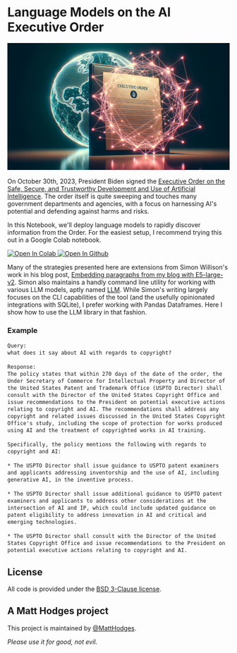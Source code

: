 # Language Models on the AI Executive Order

![LLM AI EO](llm_ai_eo_header.jpg)

On October 30th, 2023, President Biden signed the [Executive Order on the Safe, Secure, and Trustworthy Development and Use of Artificial Intelligence](https://www.whitehouse.gov/briefing-room/presidential-actions/2023/10/30/executive-order-on-the-safe-secure-and-trustworthy-development-and-use-of-artificial-intelligence/). The order itself is quite sweeping and touches many government departments and agencies, with a focus on harnessing AI's potential and defending against harms and risks.

In this Notebook, we'll deploy language models to rapidly discover information from the Order. For the easiest setup, I recommend trying this out in a Google Colab notebook.

<a target="_blank" href="https://colab.research.google.com/github/hodgesmr/llm_ai_eo/blob/main/llm_ai_eo.ipynb">
  <img src="https://colab.research.google.com/assets/colab-badge.svg" alt="Open In Colab"/>
</a> <a target="_blank" href="https://github.com/hodgesmr/llm_ai_eo/blob/main/llm_ai_eo.ipynb">
  <img src="https://img.shields.io/badge/-Open_in_Github-blue?logo=github&labelColor=gray" alt="Open In Github"/>
</a>

Many of the strategies presented here are extensions from Simon Willison's work in his blog post, [Embedding paragraphs from my blog with E5-large-v2](https://til.simonwillison.net/llms/embed-paragraphs). Simon also maintains a handly command line utility for working with various LLM models, aptly named [LLM](https://llm.datasette.io/en/stable/). While Simon's writing largely focuses on the CLI capabilities of the tool (and the usefully opinionated integrations with SQLite), I prefer working with Pandas Dataframes. Here I show how to use the LLM library in that fashion.

### Example

```
Query:
what does it say about AI with regards to copyright?

Response:
The policy states that within 270 days of the date of the order, the Under Secretary of Commerce for Intellectual Property and Director of the United States Patent and Trademark Office (USPTO Director) shall consult with the Director of the United States Copyright Office and issue recommendations to the President on potential executive actions relating to copyright and AI. The recommendations shall address any copyright and related issues discussed in the United States Copyright Office's study, including the scope of protection for works produced using AI and the treatment of copyrighted works in AI training.

Specifically, the policy mentions the following with regards to copyright and AI:

* The USPTO Director shall issue guidance to USPTO patent examiners and applicants addressing inventorship and the use of AI, including generative AI, in the inventive process.

* The USPTO Director shall issue additional guidance to USPTO patent examiners and applicants to address other considerations at the intersection of AI and IP, which could include updated guidance on patent eligibility to address innovation in AI and critical and emerging technologies.

* The USPTO Director shall consult with the Director of the United States Copyright Office and issue recommendations to the President on potential executive actions relating to copyright and AI.
```

## License

All code is provided under the [BSD 3-Clause license](https://github.com/hodgesmr/llm_ai_eo/blob/main/LICENSE).

## A Matt Hodges project

This project is maintained by [@MattHodges](https://mastodon.social/@MattHodges).

_Please use it for good, not evil._
